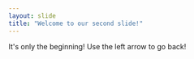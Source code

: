 ```yaml
---
layout: slide
title: "Welcome to our second slide!"
---
```

It's only the beginning!
Use the left arrow to go back!
